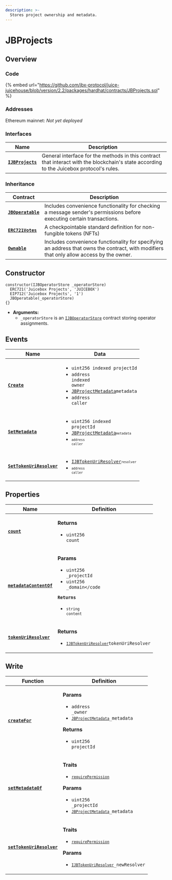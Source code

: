 ```yaml
---
description: >-
  Stores project ownership and metadata.
---
```


# JBProjects

## Overview

### Code

{% embed url="https://github.com/jbx-protocol/juice-juicehouse/blob/version/2.2/packages/hardhat/contracts/JBProjects.sol" %}

### **Addresses**

Ethereum mainnet: _Not yet deployed_

### **Interfaces**

| Name                                                 | Description                                                                                                                              |
| ---------------------------------------------------- | ---------------------------------------------------------------------------------------------------------------------------------------- |
| [**`IJBProjects`**](../../interfaces/ijbprojects.md) | General interface for the methods in this contract that interact with the blockchain's state according to the Juicebox protocol's rules. |

### **Inheritance**

| Contract                                                                     | Description                                                                                                           |
| ---------------------------------------------------------------------------- | --------------------------------------------------------------------------------------------------------------------- |
| [**`JBOperatable`**](../or-abstract/jboperatable/)                           | Includes convenience functionality for checking a message sender's permissions before executing certain transactions. |
| [**`ERC721Votes`**](https://github.com/OpenZeppelin/openzeppelin-contracts/issues/2873) | A checkpointable standard definition for non-fungible tokens (NFTs)                                                                  |
| [**`Ownable`**](https://docs.openzeppelin.com/contracts/4.x/api/access#Ownable) | Includes convenience functionality for specifying an address that owns the contract, with modifiers that only allow access by the owner. |

## Constructor

```solidity
constructor(IJBOperatorStore _operatorStore)
  ERC721('Juicebox Projects', 'JUICEBOX')
  EIP712('Juicebox Projects', '1')
  JBOperatable(_operatorStore)
{}
```

* **Arguments:**
  * `_operatorStore` is an [`IJBOperatorStore`](../../interfaces/ijboperatorstore.md) contract storing operator assignments.

## Events

| Name                                                                                                      | Data                                                                                                                                                                                                                                 |
| --------------------------------------------------------------------------------------------------------- | ------------------------------------------------------------------------------------------------------------------------------------------------------------------------------------------------------------------------------------ |
| [**`Create`**](events/create.md)                                                                          | <ul><li><code>uint256 indexed projectId</code></li><li><code>address indexed owner</code></li><li><a href="../../../data-structures/jbprojectmetadata.md"><code>JBProjectMetadata</code></a><code>metadata</code></li><li><code>address caller</code></li></ul>                  |
| [**`SetMetadata`**](events/setmetadata.md) | <ul><li><code>uint256 indexed projectId</code></li><li><a href="../../../data-structures/jbprojectmetadata.md"><code>JBProjectMetadata<code><a><code>metadata</code></li><li><code>address caller</code></li></ul>                                                                                                         |
| [**`SetTokenUriResolver`**](events/settokenuriresolver.md) | <ul><li><a href="../../interfaces/ijbtokenuriresolver.md"><code>IJBTokenUriResolver<code></a><code>resolver</code></li><li><code>address caller</code></li></ul>                                                                                                         |

## Properties

| Name                                                                                                        | Definition                                                                                                                                                                 |
| ----------------------------------------------------------------------------------------------------------- | -------------------------------------------------------------------------------------------------------------------------------------------------------------------------- |
| [**`count`**](properties/count.md)                                                                          | <p><strong>Returns</strong></p><ul><li><code>uint256 count</code></li></ul>                                                                                                |
| [**`metadataContentOf`**](properties/metadatacontentof.md) | <p><strong>Params</strong></p><ul><li><code>uint256 _projectId</code></li><li><code>uint256 _domain</code</li></ul><p><strong>Returns</strong></p><ul><li><code>string content</code></li></ul>                    |
| [**`tokenUriResolver`**](properties/tokenuriresolver.md) | <p><strong>Returns</strong></p><ul><li><code>[`IJBTokenUriResolver`](../../interfaces/ijbtokenuriresolver.md)tokenUriResolver</code></li></ul>                    |

## Write

| Function                                                                                                     | Definition                                                                                                                                                                                                                                                                                                                      |
| ------------------------------------------------------------------------------------------------------------ | ------------------------------------------------------------------------------------------------------------------------------------------------------------------------------------------------------------------------------------------------------------------------------------------------------------------------------- |
| [**`createFor`**](write/createfor.md)                                                                        | <p><strong>Params</strong></p><ul><li><code>address _owner</code></li><li><code>[`JBProjectMetadata`](../../../data-structures/jbprojectmetadata.md)_metadata</code></li></ul><p><strong>Returns</strong></p><ul><li><code>uint256 projectId</code></li></ul>                                             |
| [**`setMetadataOf`**](write/setmetadataof.md) | <p><strong>Traits</strong></p><ul><li><code>[`requirePermission`](../or-abstract/jboperatable/modifiers/requirepermission.md)</code></li></ul><p><strong>Params</strong></p><ul><li><code>uint256 _projectId</code></li><li><code>[`JBProjectMetadata`](../../../data-structures/jbprojectmetadata.md)_metadata</code></li></ul>                                                                                                                          |
| [**`setTokenUriResolver`**](write/settokenuriresolver.md) | <p><strong>Traits</strong></p><ul><li><code>[`requirePermission`](../or-abstract/jboperatable/modifiers/requirepermission.md)</code></li></ul><p><strong>Params</strong></p><ul><li><code>[`IJBTokenUriResolver`](../../interfaces/ijbtokenuriresolver.md)_newResolver</code></li></ul>                                                                                                                          |
